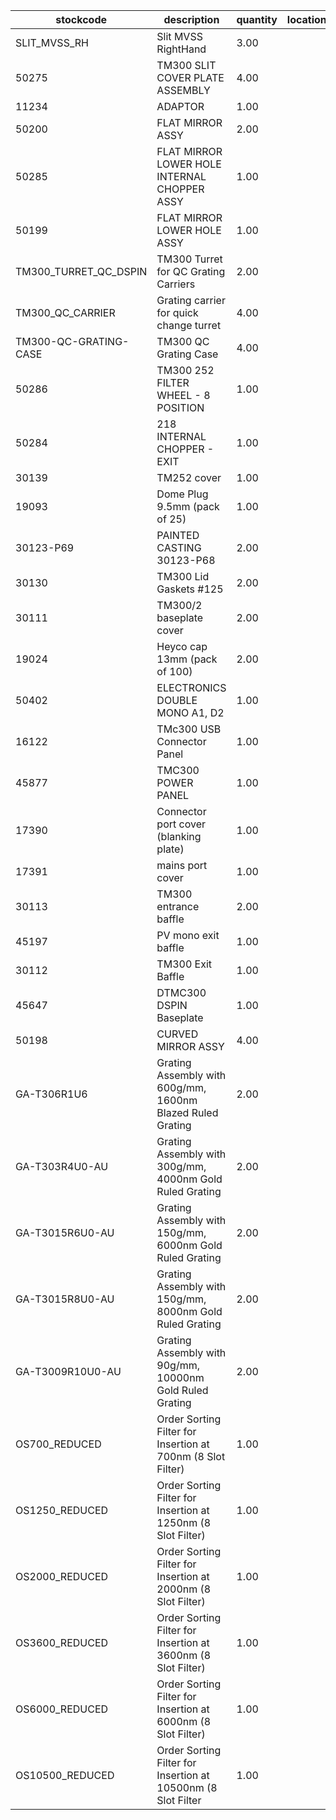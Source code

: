 |stockcode|description|quantity|location|
|---------|-----------|--------|--------|
|SLIT_MVSS_RH|Slit MVSS RightHand|3.00||
|50275|TM300 SLIT COVER PLATE ASSEMBLY|4.00||
|11234|ADAPTOR|1.00||
|50200|FLAT MIRROR ASSY|2.00||
|50285|FLAT MIRROR LOWER HOLE INTERNAL CHOPPER ASSY|1.00||
|50199|FLAT MIRROR LOWER HOLE ASSY|1.00||
|TM300_TURRET_QC_DSPIN|TM300 Turret for QC Grating Carriers|2.00||
|TM300_QC_CARRIER|Grating carrier for quick change turret|4.00||
|TM300-QC-GRATING-CASE|TM300 QC Grating Case|4.00||
|50286|TM300 252 FILTER WHEEL - 8 POSITION|1.00||
|50284|218 INTERNAL CHOPPER - EXIT|1.00||
|30139|TM252 cover|1.00||
|19093|Dome Plug 9.5mm (pack of 25)|1.00||
|30123-P69|PAINTED CASTING 30123-P68|2.00||
|30130|TM300 Lid Gaskets #125|2.00||
|30111|TM300/2 baseplate cover|2.00||
|19024|Heyco cap 13mm (pack of 100)|2.00||
|50402|ELECTRONICS DOUBLE MONO A1, D2|1.00||
|16122|TMc300 USB Connector Panel|1.00||
|45877|TMC300 POWER PANEL|1.00||
|17390|Connector port cover (blanking plate)|1.00||
|17391|mains port cover|1.00||
|30113|TM300 entrance baffle|2.00||
|45197|PV mono exit baffle|1.00||
|30112|TM300 Exit Baffle|1.00||
|45647|DTMC300 DSPIN Baseplate|1.00||
|50198|CURVED MIRROR ASSY|4.00||
|GA-T306R1U6|Grating Assembly with 600g/mm, 1600nm Blazed Ruled Grating|2.00||
|GA-T303R4U0-AU|Grating Assembly with 300g/mm, 4000nm Gold Ruled Grating|2.00||
|GA-T3015R6U0-AU|Grating Assembly with 150g/mm, 6000nm Gold Ruled Grating|2.00||
|GA-T3015R8U0-AU|Grating Assembly with 150g/mm, 8000nm Gold Ruled Grating|2.00||
|GA-T3009R10U0-AU|Grating Assembly with 90g/mm, 10000nm Gold Ruled Grating|2.00||
|OS700_REDUCED|Order Sorting Filter for Insertion at 700nm (8 Slot Filter)|1.00||
|OS1250_REDUCED|Order Sorting Filter for Insertion at 1250nm (8 Slot Filter)|1.00||
|OS2000_REDUCED|Order Sorting Filter for Insertion at 2000nm (8 Slot Filter)|1.00||
|OS3600_REDUCED|Order Sorting Filter for Insertion at 3600nm (8 Slot Filter)|1.00||
|OS6000_REDUCED|Order Sorting Filter for Insertion at 6000nm (8 Slot Filter)|1.00||
|OS10500_REDUCED|Order Sorting Filter for Insertion at 10500nm (8 Slot Filter|1.00||

